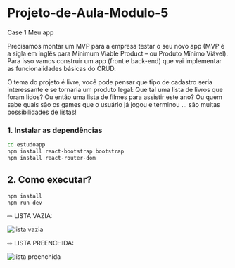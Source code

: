 # Projeto-de-Aula-Modulo-5
Case 1 Meu app


Precisamos montar um MVP para a empresa testar o seu novo app (MVP é a
sigla em inglês para Minimum Viable Product – ou Produto Mínimo Viável).
Para isso vamos construir um app (front e back-end) que vai implementar as
funcionalidades básicas do CRUD.


O tema do projeto é livre, você pode pensar que tipo de cadastro seria
interessante e se tornaria um produto legal:
Que tal uma lista de livros que foram lidos? Ou então uma lista de filmes para
assistir este ano? Ou quem sabe quais são os games que o usuário já jogou e
terminou … são muitas possibilidades de listas!


### 1. Instalar as dependências

```bash
cd estudoapp
npm install react-bootstrap bootstrap
npm install react-router-dom
```

## 2. Como executar?
```bash
npm install
npm run dev
```

⇨ LISTA VAZIA:

<img>![lista vazia](https://user-images.githubusercontent.com/114404910/221206903-206d00d2-c3f2-4d8c-8de2-130b547e1b02.png)</img>

⇨ LISTA PREENCHIDA:

<img>![lista preenchida](https://user-images.githubusercontent.com/114404910/221207024-d3536395-2d39-4378-b371-67aa51b0c688.png)</img>
